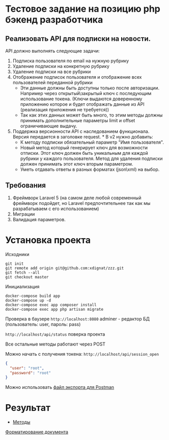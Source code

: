 # Тестовое задание на позицию php бэкенд разработчика

## Реализовать API для подписки на новости.
 
API должно выполнять следующие задачи:
1. Подписка пользователя по email на нужную рубрику
1. Удаление подписки на конкретную рубрику
1. Удаление подписки на все рубрики
1. Отображение подписок пользователя и отображение всех пользователей переданной рубрики 
   * Эти данные должны быть доступны только после авторизации. Например через открытый\закрытый ключ с последующим использование токена. 
     (Ключи выдаются доверенному приложению которое и будет отображать данные из API (реализация приложения не требуется)) 
   * Так как этих данных может быть много, то этим методы должны принимать дополнительные параметры limit и offset ограничивающие выдачу.
1. Поддержка версионности API с наследованием функционала. Версия передается в заголовке request. * В v2 нужно добавить:
   - К методу подписки обязательный параметр "Имя пользователя".
   - Новый метод который генерирует ключ для возможности отписки. 
     Этот ключ должен быть уникальным для каждой рубрики у каждого пользователя. 
     Метод для удаления подписки должен принимать этот ключ вторым параметром.
   - Уметь отдавать ответы в разных форматах (json\xml) на выбор.
 
## Требования
1. Фреймворк Laravel 5 (на самом деле любой современный фреймворк подойдет, но Laravel предпочтительнее так как мы разрабатываем с его использованием)
1. Миграции
1. Валидация параметров.


# Установка проекта
Исходники
```
git init
git remote add origin git@github.com:xdignat/zzz.git
git fetch --all
git checkout master
```
Инициализация
```
docker-compose build app
docker-compose up -d
docker-compose exec app composer install
docker-compose exec app php artisan migrate
```
Проверка в баузере
```http://localhost:8080``` adminer - редактор БД (пользователь: user, пароль: pass)

```http://localhost/api/status``` поверка проекта

Все остальные методы работают через POST

Можно начать с получения токена: ```http://localhost/api/session_open```
```json
{
  "user": "root",
  "password": "root"
}
```
Можно использовать [файл экспорта для Postman](docs/zzz.postman_collection.json) 
# Результат

- [Методы](docs/api.md)


[Форматирование документа](https://docs.github.com/en/github/writing-on-github/basic-writing-and-formatting-syntax)
